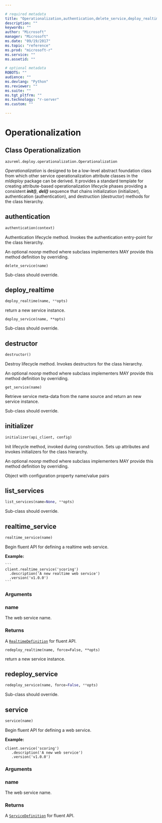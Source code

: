 ```yaml
--- 
 
# required metadata 
title: "Operationalization,authentication,delete_service,deploy_realtime,deploy_service,destructor,get_service,initializer,list_services,realtime_service,redeploy_realtime,redeploy_service,service: from azureml-model-management-sdk – Machine Learning Server | Microsoft Docs" 
description: "" 
keywords: "" 
author: "Microsoft" 
manager: "Microsoft" 
ms.date: "09/19/2017" 
ms.topic: "reference" 
ms.prod: "microsoft-r" 
ms.service: "" 
ms.assetid: "" 
 
# optional metadata 
ROBOTS: "" 
audience: "" 
ms.devlang: "Python" 
ms.reviewer: "" 
ms.suite: "" 
ms.tgt_pltfrm: "" 
ms.technology: "r-server" 
ms.custom: "" 
 
---
```


# Operationalization


## Class Operationalization



```
azureml.deploy.operationalization.Operationalization
```




*Operationalization* is designed to be a low-level abstract foundation class
from which other service operationalization attribute classes in the
*mldeploy* package can be derived. It provides a standard template for
creating attribute-based operationalization lifecycle phases providing a
consistent  *__init()__*, *__del()__* sequence that chains initialization
(initializer), authentication (authentication), and destruction (destructor)
methods for the class hierarchy.



## authentication

```python
authentication(context)
```




Authentication lifecycle method. Invokes the authentication entry-point
for the class hierarchy.

An optional _noonp_ method where subclass implementers MAY provide this
method definition by overriding.



```
delete_service(name)
```




Sub-class should override.



## deploy_realtime

```python
deploy_realtime(name, **opts)
```




return a new service instance.



```
deploy_service(name, **opts)
```




Sub-class should override.



## destructor

```python
destructor()
```




Destroy lifecycle method. Invokes destructors for the class hierarchy.

An optional _noonp_ method where subclass implementers MAY provide this
method definition by overriding.



```
get_service(name)
```




Retrieve service meta-data from the name source and return an new
service instance.

Sub-class should override.



## initializer

```python
initializer(api_client, config)
```




Init lifecycle method, invoked during construction. Sets up attributes
and invokes initializers for the class hierarchy.

An optional _noonp_ method where subclass implementers MAY provide this
method definition by overriding.

Object with configuration property name/value pairs



## list_services

```python
list_services(name=None, **opts)
```




Sub-class should override.



## realtime_service

```python
realtime_service(name)
```




Begin fluent API for defining a realtime web service.

**Example:**



    ```
    client.realtime_service('scoring')
      .description('A new realtime web service')
      .version('v1.0.0')
    ```



### Arguments


### name

The web service name.


### Returns

A [`RealtimeDefinition`](realtime-definition.md#realtimedefinition) for fluent API.



```
redeploy_realtime(name, force=False, **opts)
```




return a new service instance.



## redeploy_service

```python
redeploy_service(name, force=False, **opts)
```




Sub-class should override.



## service

```python
service(name)
```




Begin fluent API for defining a web service.

**Example:**



```
client.service('scoring')
   .description('A new web service')
   .version('v1.0.0')
```



### Arguments


### name

The web service name.


### Returns

A [`ServiceDefinition`](service-definition.md#servicedefinition) for fluent API.
